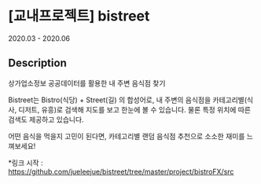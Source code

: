 # [교내프로젝트] bistreet
2020.03 - 2020.06
## Description
상가업소정보 공공데이터를 활용한 내 주변 음식점 찾기

Bistreet는 Bistro(식당) + Street(길) 의 합성어로, 
내 주변의 음식점을 카테고리별(식사, 디저트, 유흥)로 검색해 지도를 보고 한눈에 볼 수 있습니다.
물론 특정 위치에 따른 검색도 제공하고 있습니다.

어떤 음식을 먹을지 고민이 된다면, 카테고리별 랜덤 음식점 추천으로 소소한 재미를 느껴보세요!

*링크 시작 : https://github.com/jueleejue/bistreet/tree/master/project/bistroFX/src

